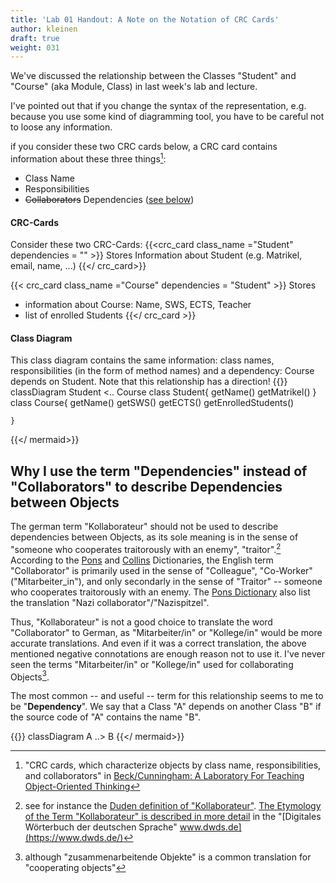 ```yaml
---
title: 'Lab 01 Handout: A Note on the Notation of CRC Cards'
author: kleinen
draft: true
weight: 031
---
```


We've discussed the relationship between the Classes "Student" and "Course" (aka Module, Class) in last week's lab and lecture.

I've pointed out that if you change the syntax of the representation, e.g. because you use some kind of diagramming tool, you have to be careful not to loose any information.

if you consider these two CRC cards below, a CRC card contains information about these three things[^crc]:

- Class Name
- Responsibilities
- ~~Collaborators~~ Dependencies ([see below](#why-i-use-the-termdependencies-instead-of-collaborators))


#### CRC-Cards
Consider these two CRC-Cards:
{{<crc_card class_name ="Student" dependencies = "" >}}
Stores Information about Student (e.g. Matrikel, email, name, ...)
{{</ crc_card>}}

{{< crc_card class_name ="Course" dependencies = "Student" >}}
Stores 
- information about Course: Name, SWS, ECTS, Teacher
- list of enrolled Students
{{</ crc_card >}}

#### Class Diagram
This class diagram contains the same information: class names, responsibilities (in the form of method names) and a dependency: Course depends on Student. Note that this relationship has a direction!
{{<mermaid>}} 
classDiagram
    Student <.. Course
    class Student{
        getName()
        getMatrikel()
    }
    class Course{
        getName()
        getSWS()
        getECTS()
        getEnrolledStudents()
        
    }
{{</ mermaid>}} 

[^crc]: "CRC cards, which characterize objects by class name, responsibilities, and collaborators" in [Beck/Cunningham: A Laboratory For Teaching
Object-Oriented Thinking](https://c2.com/doc/oopsla89/paper.html)

## Why I use the term "Dependencies" instead of "Collaborators" to describe Dependencies between Objects

The german term "Kollaborateur" should not be used to describe dependencies between Objects, as its sole meaning is
in the sense of "someone who cooperates traitorously with an enemy", "traitor".[^koll] According to the [Pons](https://de.pons.com/%C3%BCbersetzung/englisch-deutsch/collaborator) and [Collins](https://www.collinsdictionary.com/de/worterbuch/englisch-deutsch/collaborator) Dictionaries, the English term "Collaborator" is primarily used in the sense of 
"Colleague", "Co-Worker" ("Mitarbeiter_in"), and only secondarly in the sense of "Traitor" -- someone who cooperates traitorously with an enemy. The [Pons Dictionary](https://de.pons.com/%C3%BCbersetzung/englisch-deutsch/collaborator) also list the translation "Nazi collaborator"/"Nazispitzel".

Thus, "Kollaborateur" is not a good choice to translate the word "Collaborator" to German, as "Mitarbeiter/in" or "Kollege/in" would be more accurate translations. And even if it was a correct translation, the above mentioned negative connotations are enough reason not to use it. 
I've never seen the terms "Mitarbeiter/in" or "Kollege/in" used for collaborating Objects[^co]. 

The most common -- and useful -- term for this relationship seems to me to be "**Dependency**". 
We say that a Class "A" depends on another Class "B" if the source code of "A" contains the name "B".

{{<mermaid>}} 
classDiagram
    A ..> B
{{</ mermaid>}} 


[^koll]: see for instance the [Duden definition of "Kollaborateur"](https://www.duden.de/rechtschreibung/Kollaborateur). [The Etymology of the Term "Kollaborateur" is described in more detail](https://www.dwds.de/wb/Kollaborateur) in the "[Digitales Wörterbuch der deutschen Sprache" www.dwds.de](https://www.dwds.de/)

[^co]: although "zusammenarbeitende Objekte" is a common translation for "cooperating objects"
